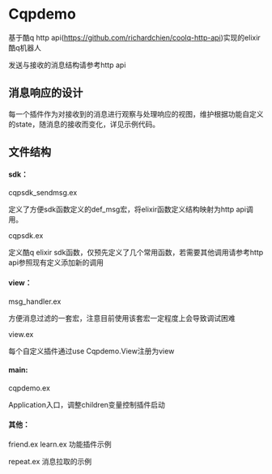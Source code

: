 # Cqpdemo

基于酷q http api(https://github.com/richardchien/coolq-http-api)实现的elixir 酷q机器人

发送与接收的消息结构请参考http api

## 消息响应的设计

每一个插件作为对接收到的消息进行观察与处理响应的视图，维护根据功能自定义的state，随消息的接收而变化，详见示例代码。

## 文件结构

#### sdk：

cqpsdk_sendmsg.ex 

定义了方便sdk函数定义的def_msg宏，将elixir函数定义结构映射为http api调用。

cqpsdk.ex 

定义酷q elixir sdk函数，仅预先定义了几个常用函数，若需要其他调用请参考http api参照现有定义添加新的调用

#### view：

msg_handler.ex

方便消息过滤的一套宏，注意目前使用该套宏一定程度上会导致调试困难

view.ex

每个自定义插件通过use Cqpdemo.View注册为view

#### main:

cqpdemo.ex

Application入口，调整children变量控制插件启动

#### 其他：

friend.ex learn.ex  功能插件示例

repeat.ex                 消息拉取的示例

